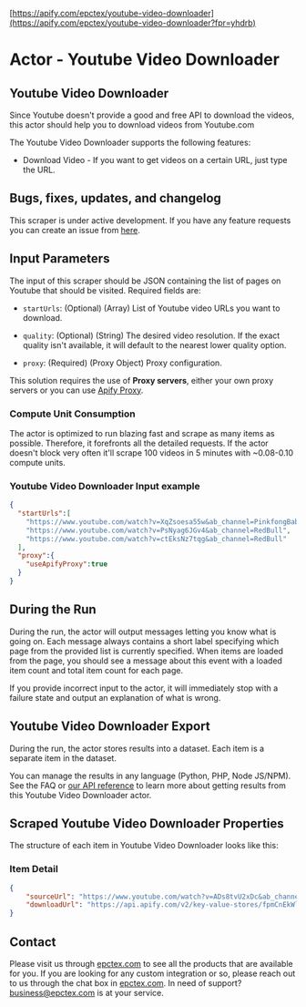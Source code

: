 [https://apify.com/epctex/youtube-video-downloader](https://apify.com/epctex/youtube-video-downloader?fpr=yhdrb)

# Actor - Youtube Video Downloader

## Youtube Video Downloader

Since Youtube doesn't provide a good and free API to download the videos, this actor should help you to download videos from Youtube.com

The Youtube Video Downloader supports the following features:

-   Download Video - If you want to get videos on a certain URL, just type the URL.

## Bugs, fixes, updates, and changelog

This scraper is under active development. If you have any feature requests you can create an issue from [here](https://github.com/epctex/youtube-video-downloader/issues).


## Input Parameters

The input of this scraper should be JSON containing the list of pages on Youtube that should be visited. Required fields are:

- `startUrls`: (Optional) (Array) List of Youtube video URLs you want to download.

- `quality`: (Optional) (String) The desired video resolution. If the exact quality isn't available, it will default to the nearest lower quality option.

- `proxy`: (Required) (Proxy Object) Proxy configuration.

This solution requires the use of **Proxy servers**, either your own proxy servers or you can use [Apify Proxy](https://www.apify.com/docs/proxy).

### Compute Unit Consumption

The actor is optimized to run blazing fast and scrape as many items as possible. Therefore, it forefronts all the detailed requests. If the actor doesn't block very often it'll scrape 100 videos in 5 minutes with ~0.08-0.10 compute units.

### Youtube Video Downloader Input example

```json
{
  "startUrls":[
    "https://www.youtube.com/watch?v=XqZsoesa55w&ab_channel=PinkfongBabyShark-Kids%27Songs%26Stories",
    "https://www.youtube.com/watch?v=PsNyag6JGv4&ab_channel=RedBull",
    "https://www.youtube.com/watch?v=ctEksNz7tqg&ab_channel=RedBull"
  ],
  "proxy":{
    "useApifyProxy":true
  }
}

```

## During the Run

During the run, the actor will output messages letting you know what is going on. Each message always contains a short label specifying which page from the provided list is currently specified.
When items are loaded from the page, you should see a message about this event with a loaded item count and total item count for each page.

If you provide incorrect input to the actor, it will immediately stop with a failure state and output an explanation of what is wrong.

## Youtube Video Downloader Export

During the run, the actor stores results into a dataset. Each item is a separate item in the dataset.

You can manage the results in any language (Python, PHP, Node JS/NPM). See the FAQ or <a href="https://www.apify.com/docs/api" target="blank">our API reference</a> to learn more about getting results from this Youtube Video Downloader actor.

## Scraped Youtube Video Downloader Properties

The structure of each item in Youtube Video Downloader looks like this:

### Item Detail

```json
{
    "sourceUrl": "https://www.youtube.com/watch?v=ADs8tvU2xDc&ab_channel=RedBull",
    "downloadUrl": "https://api.apify.com/v2/key-value-stores/fpmCnEkWlRujDgf2d/records/ADs8tvU2xDc.mp4"
}
```

## Contact
Please visit us through [epctex.com](https://epctex.com) to see all the products that are available for you. If you are looking for any custom integration or so, please reach out to us through the chat box in [epctex.com](https://epctex.com). In need of support? [business@epctex.com](mailto:business@epctex.com) is at your service.
